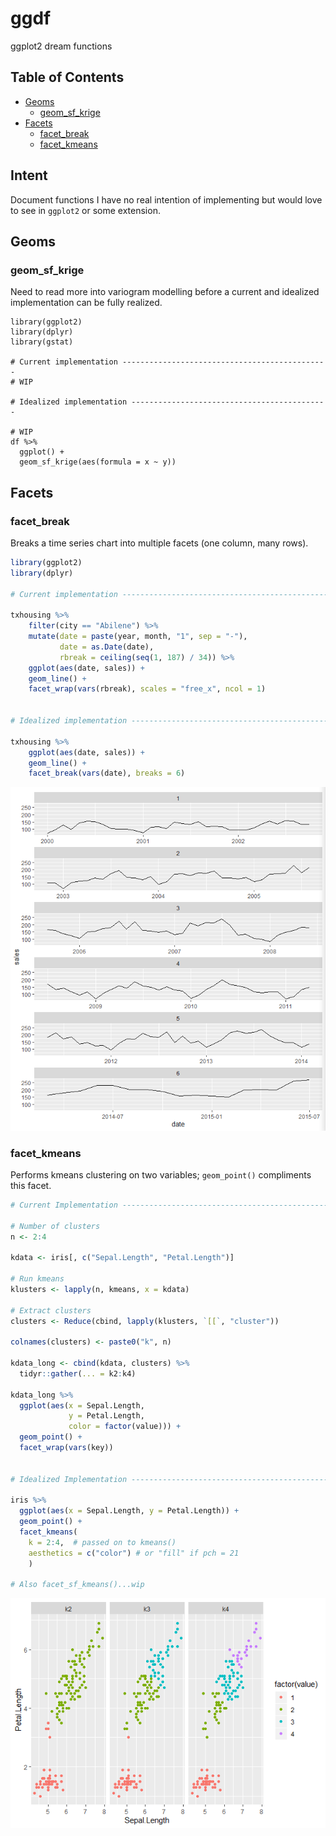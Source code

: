 # ggdf

ggplot2 dream functions

## Table of Contents

* [Geoms](#geoms)
  * [geom_sf_krige](#geom_sf_krige)
* [Facets](#facets)
  * [facet_break](#facet_break)
  * [facet_kmeans](#facet_kmeans)

## Intent

Document functions I have no real intention of implementing but would love to see in `ggplot2` or some extension.

## Geoms

### geom_sf_krige

Need to read more into variogram modelling before a current and idealized implementation can be fully realized.

```
library(ggplot2)
library(dplyr)
library(gstat)

# Current implementation ----------------------------------------------
# WIP

# Idealized implementation --------------------------------------------

# WIP
df %>%
  ggplot() +
  geom_sf_krige(aes(formula = x ~ y))
```

## Facets

### facet_break

Breaks a time series chart into multiple facets (one column, many rows).

```r
library(ggplot2)
library(dplyr)

# Current implementation ----------------------------------------------

txhousing %>%
    filter(city == "Abilene") %>%
    mutate(date = paste(year, month, "1", sep = "-"),
           date = as.Date(date),
           rbreak = ceiling(seq(1, 187) / 34)) %>%
    ggplot(aes(date, sales)) +
    geom_line() +
    facet_wrap(vars(rbreak), scales = "free_x", ncol = 1)

    
# Idealized implementation --------------------------------------------

txhousing %>%
    ggplot(aes(date, sales)) +
    geom_line() +
    facet_break(vars(date), breaks = 6)
```

![](figs/facet-break.PNG)

### facet_kmeans

Performs kmeans clustering on two variables; `geom_point()` compliments this facet.

```r
# Current Implementation ----------------------------------------------

# Number of clusters
n <- 2:4 

kdata <- iris[, c("Sepal.Length", "Petal.Length")]

# Run kmeans
klusters <- lapply(n, kmeans, x = kdata)

# Extract clusters
clusters <- Reduce(cbind, lapply(klusters, `[[`, "cluster"))

colnames(clusters) <- paste0("k", n)

kdata_long <- cbind(kdata, clusters) %>%
  tidyr::gather(... = k2:k4)

kdata_long %>%
  ggplot(aes(x = Sepal.Length, 
             y = Petal.Length, 
             color = factor(value))) +
  geom_point() +
  facet_wrap(vars(key))


# Idealized Implementation --------------------------------------------

iris %>%
  ggplot(aes(x = Sepal.Length, y = Petal.Length)) +
  geom_point() +
  facet_kmeans(
    k = 2:4,  # passed on to kmeans()
    aesthetics = c("color") # or "fill" if pch = 21
    )

# Also facet_sf_kmeans()...wip
```

![](figs/facet-kmeans.png)
